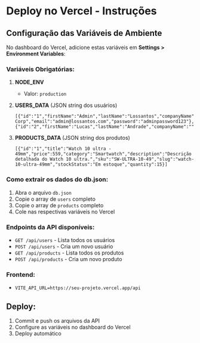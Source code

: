 # Deploy no Vercel - Instruções

## Configuração das Variáveis de Ambiente

No dashboard do Vercel, adicione estas variáveis em **Settings > Environment Variables**:

### Variáveis Obrigatórias:

1. **NODE_ENV**
   - Valor: `production`

2. **USERS_DATA** (JSON string dos usuários)
   ```
   [{"id":"1","firstName":"Admin","lastName":"Lossantos","companyName":"Lossantos Corp","email":"admin@lossantos.com","password":"adminpassword123"},{"id":"2","firstName":"Lucas","lastName":"Andrade","companyName":"","email":"lucas.andrade@email.com","password":"senhaforte456"}]
   ```

3. **PRODUCTS_DATA** (JSON string dos produtos)
   ```
   [{"id":"1","title":"Watch 10 ultra - 49mm","price":559,"category":"Smartwatch","description":"Descrição detalhada do Watch 10 ultra.","sku":"SW-ULTRA-10-49","slug":"watch-10-ultra-49mm","stockStatus":"Em estoque","quantity":15}]
   ```

### Como extrair os dados do db.json:

1. Abra o arquivo `db.json`
2. Copie o array de `users` completo
3. Copie o array de `products` completo
4. Cole nas respectivas variáveis no Vercel

### Endpoints da API disponíveis:

- `GET /api/users` - Lista todos os usuários
- `POST /api/users` - Cria um novo usuário
- `GET /api/products` - Lista todos os produtos
- `POST /api/products` - Cria um novo produto

### Frontend:
- `VITE_API_URL=https://seu-projeto.vercel.app/api`

## Deploy:
1. Commit e push os arquivos da API
2. Configure as variáveis no dashboard do Vercel
3. Deploy automático
